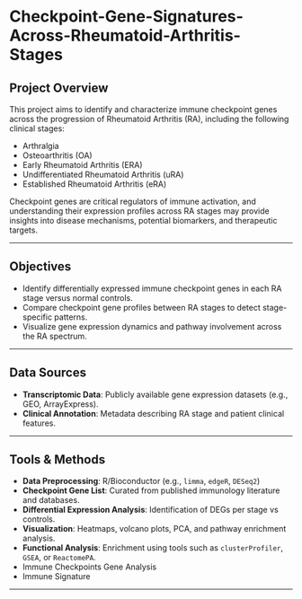 # Checkpoint-Gene-Signatures-Across-Rheumatoid-Arthritis-Stages

## Project Overview

This project aims to identify and characterize immune checkpoint genes across the progression of Rheumatoid Arthritis (RA), including the following clinical stages:

- Arthralgia  
- Osteoarthritis (OA)  
- Early Rheumatoid Arthritis (ERA)  
- Undifferentiated Rheumatoid Arthritis (uRA)  
- Established Rheumatoid Arthritis (eRA)  

Checkpoint genes are critical regulators of immune activation, and understanding their expression profiles across RA stages may provide insights into disease mechanisms, potential biomarkers, and therapeutic targets.

---

## Objectives

- Identify differentially expressed immune checkpoint genes in each RA stage versus normal controls.
- Compare checkpoint gene profiles between RA stages to detect stage-specific patterns.
- Visualize gene expression dynamics and pathway involvement across the RA spectrum.

---

## Data Sources

- **Transcriptomic Data**: Publicly available gene expression datasets (e.g., GEO, ArrayExpress).
- **Clinical Annotation**: Metadata describing RA stage and patient clinical features.

---

## Tools & Methods

- **Data Preprocessing**: R/Bioconductor (e.g., `limma`, `edgeR`, `DESeq2`)
- **Checkpoint Gene List**: Curated from published immunology literature and databases.
- **Differential Expression Analysis**: Identification of DEGs per stage vs controls.
- **Visualization**: Heatmaps, volcano plots, PCA, and pathway enrichment analysis.
- **Functional Analysis**: Enrichment using tools such as `clusterProfiler`, `GSEA`, or `ReactomePA`.
- Immune Checkpoints Gene Analysis
- Immune Signature 

---

